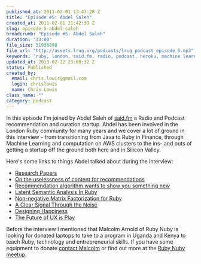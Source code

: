 ```yaml
--- 
published_at: 2011-02-01 13:43:28 Z
title: "Episode #5: Abdel Saleh"
created_at: 2011-02-01 21:42:39 Z
slug: episode-5-abdel-saleh
breadcrumb: "Episode #5: Abdel Saleh"
duration: "33:00"
file_size: 31938890
file_url: "http://assets.lrug.org/podcasts/lrug_podcast_episode_5.mp3"
keywords: "ruby, london, said.fm, radio, podcast, heroku, machine learning"
updated_at: 2013-02-12 23:09:32 Z
status: Published
created_by: 
  email: chris.lowis@gmail.com
  login: chrislowis
  name: Chris Lowis
class_name: ""
category: podcast
---
```


<p>In this episode I'm joined by Abdel Saleh of <a href="http://said.fm">said.fm</a> a Radio and Podcast recommendation and curation startup. Abdel has been involved in the London Ruby community for many years and we cover a lot of ground in this interview - from transitioning from Java to Ruby in Finance, through Machine Learning and computation on AWS clusters to the ins- and outs of getting a startup off the ground both here and in Silicon Valley. </p>

<p>Here's some links to things Abdel talked about during the interview:</p>

<ul>
<li><a href="http://lit.csci.unt.edu/index.php/Publications">Research Papers</a></li>
<li><a href="http://technocalifornia.blogspot.com/2009/12/on-uselessness-of-content-for.html">On the uselessness of content for recommendations</a></li>
<li><a href="http://arstechnica.com/science/news/2010/02/recommendation-algorithm-wants-to-show-you-something-new.ars">Recommendation algorithm wants to show you something new</a></li>
<li><a href="http://blog.josephwilk.net/ruby/latent-semantic-analysis-in-ruby.html">Latent Semantic Analysis In Ruby</a></li>
<li><a href="http://blog.gugl.org/archives/82">Non-negative Matrix Factorization for Ruby</a></li>
<li><a href="http://blog.said.fm/a-clear-signal-through-the-noise">A Clear Signal Through the Noise</a></li>
<li><a href="http://warmgun.com/">Designing Happiness</a></li>
<li><a href="The 4 Keys to Fun, Emotion and User Engagement - http://www.adaptivepath.com/blog/2010/10/13/nicole-lazzaro/">The Future of UX is Play</a></li>
</ul>

<p>Before the interview I mentioned that Malcolm Arnold of Ruby Nuby is looking for donated laptops to take to a program in Uganda and Kenya to teach Ruby, technology and entrepreneurial skills. If you have some equipment to donate <a href="mailto:malcolmarnoldnyc@gmail.com">contact Malcolm</a> or find out more at the <a href="http://www.meetup.com/ruby-nuby-info">Ruby Nuby meetup</a>.</p>



